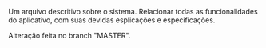 Um arquivo descritivo sobre o sistema.
Relacionar todas as funcionalidades do aplicativo, com suas devidas esplicações e especificações.

Alteração feita no branch "MASTER".